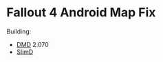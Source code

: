 Fallout 4 Android Map Fix
=========================

Building:

- [DMD](http://dlang.org/) 2.070
- [SlimD](https://github.com/CyberShadow/SlimD)
